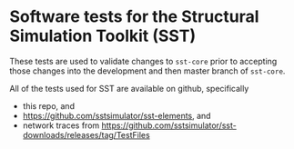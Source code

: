 # Software tests for the Structural Simulation Toolkit (SST)

These tests are used to validate changes to `sst-core` prior to accepting those changes into the development and then master branch of `sst-core`.

All of the tests used for SST are available on github, specifically 
- this repo, and
- <https://github.com/sstsimulator/sst-elements>, and 
- network traces from <https://github.com/sstsimulator/sst-downloads/releases/tag/TestFiles>
